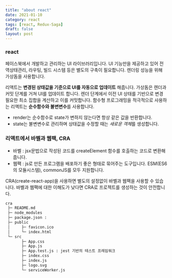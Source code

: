 ```yaml
---
title: "about react"
date: 2021-01-10
category: react
tags: [react, Redux-Saga]
draft: false
layout: post
---
```


### react

페이스북에서 개발하고 관리하는 UI 라이브러리입니다. UI 기능만을 제공하고 있어 전역상태관리, 라우팅, 빌드 시스템 등은 별도의 구축이 필요합니다. 렌더링 성능을 위해 가상돔을 사용합니다.

리액트는 **변경된 상태값을 기준으로 UI를 자동으로 업데이트** 해줍니다. 가상돔은 렌더과 커밋 단계를 거쳐 UI를 업데이트 합니다. 렌더 단계에서 이전 UI 상태를 기반으로 변경 필요한 최소 집합을 계산하고 이를 커밋합니다.
함수형 프로그래밍을 적극적으로 사용하는 리액트는 **순수함수와 불변변수**를 사용합니다.

- render는 순수함수로 state가 변하지 않는다면 항상 같은 값을 반환합니다.
- state는 불변변수로 관리하며 상태값을 수정할 때는 *새로운 객체*를 생성합니다.

### 리액트에서 바벨과 웹팩, CRA

- 바벨 : jsx문법으로 작성된 코드를 createElement 함수를 호출하는 코드로 변환해줍니다.
- 웹팩 : js로 만든 프로그램을 배포하기 좋은 형태로 묶어주는 도구입니다. ESM(ES6의 모듈시스템), commonJS를 모두 지원합니다.

CRA(create-react-app)을 사용하면 별도의 설정없이 바벨과 웹팩을 사용할 수 있습니다. 바벨과 웹팩에 대한 이해도가 낮다면 CRA로 프로젝트를 생성하는 것이 안전합니다.

```sh
cra
 ├─ README.md
 ├─ node_modules
 ├─ package.json :
 ├─ public
 │     ├─ favicon.ico
 │     └─ index.html
 └─ src
       ├─ App.css
       ├─ App.js
       ├─ App.test.js : jest 기반의 테스트 프레임워크
       ├─ index.css
       ├─ index.js
       ├─ logo.svg
       └─ serviceWorker.js
```
